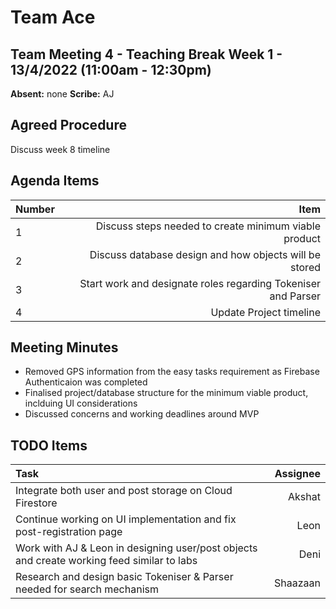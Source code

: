 # Team Ace

## Team Meeting 4 - Teaching Break Week 1 - 13/4/2022 (11:00am - 12:30pm)
**Absent:**
none
**Scribe:**
AJ

## Agreed Procedure
Discuss week 8 timeline

## Agenda Items
| Number | Item |
| :--- | ---: |
| 1 | Discuss steps needed to create minimum viable product |
| 2 | Discuss database design and how objects will be stored |
| 3 | Start work and designate roles regarding Tokeniser and Parser |
| 4 | Update Project timeline  |

## Meeting Minutes
- Removed GPS information from the easy tasks requirement as Firebase Authenticaion was completed
- Finalised project/database structure for the minimum viable product, inclduing UI considerations
- Discussed concerns and working deadlines around MVP


## TODO Items
| Task | Assignee |
| :--- | ---: |
| Integrate both user and post storage on Cloud Firestore | Akshat |
| Continue working on UI implementation and fix post-registration page | Leon |
| Work with AJ & Leon in designing user/post objects and create working feed similar to labs | Deni |
| Research and design basic Tokeniser & Parser needed for search mechanism | Shaazaan |

